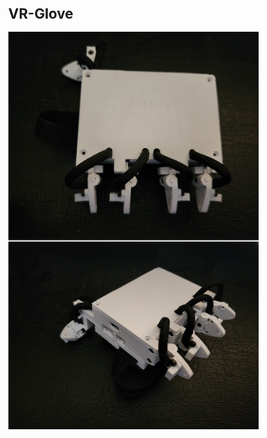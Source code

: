 # VR-Glove
<img src="https://github.com/TjadenWright/VR-Glove/blob/main/Images/FrontViewOfBaseGloveNoAttachments.jpg" alt="Base Glove Front On" title="Base Glove Front On" />

<img src="https://github.com/TjadenWright/VR-Glove/blob/main/Images/SideViewOfBaseGloveNoAttachments.jpg" alt="Base Glove Side View" title="Base Glove Side View" />
